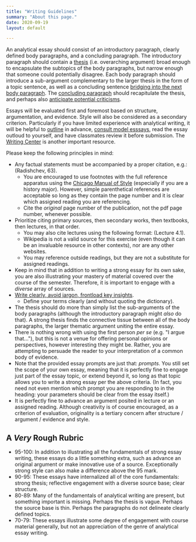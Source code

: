 ```yaml
---
title: "Writing Guidelines"
summary: "About this page."
date: 2020-09-19
layout: default

---
```


An analytical essay should consist of an introductory paragraph, clearly defined body paragraphs, and a concluding paragraph. The introductory paragraph should contain a [thesis](https://writingcenter.fas.harvard.edu/pages/developing-thesis) (i.e. overarching argument) broad enough to encapsulate the subtopics of the body paragraphs, but narrow enough that someone could potentially disagree. Each body paragraph should introduce a sub-argument complementary to the larger thesis in the form of a topic sentence, as well as a concluding sentence [bridging into the next body paragraph](https://writingcenter.fas.harvard.edu/pages/transitioning-beware-velcro). The [concluding paragraph](https://writingcenter.fas.harvard.edu/pages/ending-essay-conclusions) should recapitulate the thesis, and perhaps also [anticipate potential criticisms](https://writingcenter.fas.harvard.edu/pages/counter-argument).

Essays will be evaluated first and foremost based on structure, argumentation, and evidence. Style will also be considered as a secondary criterion. Particularly if you have limited experience with analytical writing, it will be helpful to [outline](https://writingcenter.fas.harvard.edu/pages/outlining) in advance, [consult model esssays](https://poorvucenter.yale.edu/ModelPapers#History), read the essay outloud to yourself, and have classmates review it before submission. The [Writing Center](http://www.writingcenter.pitt.edu/. ) is another important resource.

Please keep the following principles in mind:

- Any factual statements must be accompanied by a proper citation, e.g.: (Radishchev, 63). 
  - You are encouraged to use footnotes with the full reference apparatus using the [Chicago Manual of Style](https://www.chicagomanualofstyle.org/turabian/Student-Tip-Sheets.html) (especially if you are a history major). However, simple parenthetical references are acceptable so long as they contain the page number and it is clear which assigned reading you are referencing.
  - Cite the *original* page number of the publication, not the pdf page number, whenever possible.
- Prioritize citing primary sources, then secondary works, then textbooks, then lectures, in that order.
  - You may also cite lectures using the following format: (Lecture 4.1).
  - Wikipedia is not a valid source for this exercise (even though it can be an invaluable resource in other contexts), nor are any other websites.
  - You may reference outside readings, but they are not a substitute for assigned readings.
- Keep in mind that in addition to writing a strong essay for its own sake, you are also illustrating your mastery of material covered over the course of the semester. Therefore, it is important to engage with a *diverse* array of sources.
- [Write clearly, avoid jargon, frontload key insights](https://withoutbullshit.com/blog/10-top-writing-tips-psychology).
  - Define your terms clearly (and without quoting the dictionary).
- The thesis should do more than simply list the sub-arguments of the body paragraphs (although the introductory paragraph might *also* do that). A strong thesis finds the connective tissue between all of the body paragraphs, the larger thematic argument uniting the entire essay.
- There is nothing wrong with using the first person *per se* (e.g. "I argue that..."), but this is not a venue for offering personal opinions or perspectives, however interesting they might be. Rather, you are attempting to persuade the reader to your interpretation of a common body of evidence.
- Note that the provided essay prompts are just that: *prompts*. You still set the scope of your own essay, meaning that it is perfectly fine to engage just part of the essay topic, or extend beyond it, so long as that topic allows you to write a strong essay per the above criteria. (In fact, you need not even mention which prompt you are responding to in the heading: your parameters should be clear from the essay itself.)
- It is perfectly fine to advance an argument posited in lecture or an assigned reading. Although creativity is of course encouraged, as a criterion of evaluation, originality is a tertiary concern after structure / argument / evidence and style.

## A *Very* Rough Rubric

- 95-100: In addition to illustrating all the fundamentals of strong essay writing, these essays do a little something extra, such as advance an original argument or make innovative use of a source. Exceptionally strong style can also make a difference above the 95 mark.
- 90-95: These essays have internalized all of the core fundamentals: strong thesis; reflective engagement with a diverse source base; clear structure.
- 80-89: Many of the fundamentals of analytical writing are present, but something important is missing. Perhaps the thesis is vague. Perhaps the source base is thin. Perhaps the paragraphs do not delineate clearly defined topics.
- 70-79: These essays illustrate some degree of engagement with course material generally, but not an appreciation of the genre of analytical essay writing.